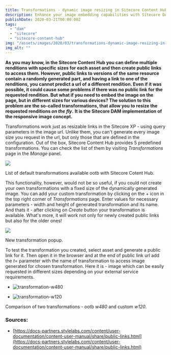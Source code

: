 ```yaml
---
title: Transformations - dynamic image resizing in Sitecore Content Hub
description: Enhance your image embedding capabilities with Sitecore DAM's transformations, enabling responsive resizing of renditions to cater to different device sizes seamlessly.
publishDate: 2020-03-21T00:00:00Z
tags:
  - "dam"
  - "sitecore"
  - "sitecore-content-hub"
img: "/assets/images/2020/03/transformations-dynamic-image-resizing-in-sitecore-content-hub/images/transformations4.png"
img_alt: ""
---
```


**As you may know, in the Sitecore Content Hub you can define multiple renditions **with specific sizes** for each asset and then create public links to access them. However, public links to versions of the same resource contain a randomly generated part, and having a link to one of the renditions, you cannot predict a url of a different rendition. Even if it was possible, it could cause some problems if there was no public link for the requested rendition. But what if you need to embed the image on the page, but in different sizes for various devices? The solution to this problem are the so-called transformations, **that allow you to resize the requested renditions _on the fly_.**** **It is the Sitecore DAM implementation of the responsive image concept.**

Transformations work just as resizable links in the Sitecore XP - using query parameters in the image url. Unlike them, you can't generate every image size you request in the url, but only those that are defined in the configuration. Out of the box, Sitecore Content Hub provides 5 predefined transformations. You can check the list of them by visiting _Transformations_ page in the _Manage_ panel.

![](https://jakubwajs.files.wordpress.com/2020/03/transformations.png?w=1024)

List of default transformations available ootb with Sitecore Cotent Hub.

This functionality, however, would not be so useful, if you could not create your own transformations with a fixed size of the dynamically generated image. You can add your custom transformation by clicking on the + icon in the top right corner of _Transformations_ page. Enter values for necessary parameters - width and height of generated transformation and its name. And thats it - after clicking on _Create_ button your transformation is available. What's more, it will work not only for newly created public links but also for the older ones!

![](https://jakubwajs.files.wordpress.com/2020/03/transformations2.png?w=1024)

New transformation popup.

To test the transformation you created, select asset and generate a public link for it. Then open it in the browser and at the end of public link url add the _t=_ parameter with the name of transformation to access image generated for chosen transformation. Here it is - image which can be easily requested in different sizes depending on your external service requirements.

- ![transformation-w480](https://jakubwajs.files.wordpress.com/2020/03/transformations4.png?w=300)
    
- ![transformation-w120](https://jakubwajs.files.wordpress.com/2020/03/transformations3.png?w=300)
    

Comparison of two transformations - ootb _w480_ and custom _w120_.

### Sources:

- [https://docs-partners.stylelabs.com/content/user-documentation/content-user-manual/share/public-links.html](https://docs-partners.stylelabs.com/content/user-documentation/content-user-manual/share/public-links.html)
